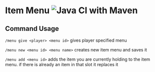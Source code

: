 

# Item Menu ![Java CI with Maven](https://github.com/hackcraft/ItemMenu/workflows/Java%20CI%20with%20Maven/badge.svg)

## Command Usage
`/menu give <player> <menu id>` gives player specified menu


`/menu new <menu id> <menu name>` creates new item menu and saves it


`/menu add <menu id>` adds the item you are currently holding to the item menu. if there is already an item in that slot it replaces it

